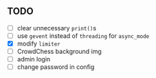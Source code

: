 ## TODO
- [ ] clear unnecessary `print()`s
- [ ] use `gevent` instead of `threading` for `async_mode`
- [x] modify `limiter`
- [ ] CrowdChess background img
- [ ] admin login
- [ ] change password in config